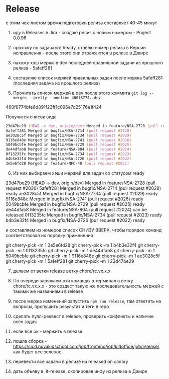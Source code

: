 # Release 

с этим чек-листом время подготовки релиза составляет 40-45 минут

1. иду в Releases в Jira -  создаю релиз с новым номером - Project 0.0.96

2. прохожу по задачам в Ready, ставлю номер релиза в Версии исправления - после этого они отражаются в релизе в Джире

3. нахожу хэш мержа в dev последней правильной задачи из прошлого релиза - 5afeff281

4. составляю список мержей правильных задач после мержа 5afeff281 (последняя задача из прошлого релиза)

5. Прочитать список мержей в dev после этого коммита
`git log --merges --pretty --oneline 460f8774..dev`

460f8774bfe6d891f23ff1c096e7d25176e1f424

Получится список вида 

```zsh
23d47be29 (HEAD -> dev, origin/dev) Merged in feature/NSA-2728 (pull request #2030)
5afeff281 Merged in bugfix/NSA-2714 (pull request #2028)
ae3028c5f Merged in bugfix/NSA-2734 (pull request #2029)
9116e848e Merged in bugfix/NSA-2741 (pull request #2026)
5049bcbfe Merged in bugfix/NSA-2729 (pull request #2025)
de44dfab8 Merged in feature/NSA-804 (pull request #2024)
0f13235fc Merged in bugfix/NSA-2734 (pull request #2023)
b4b3e32f4 Merged in bugfix/NSA-2726 (pull request #2022)
3e5e6fd28 Merged in feature/NFC-40 (pull request #2021)

```


6. Из них выбираем хэши мержей для задач со статусом ready

23d47be29 (HEAD -> dev, origin/dev) Merged in feature/NSA-2728 (pull request #2030)
5afeff281 Merged in bugfix/NSA-2714 (pull request #2028)    ready
ae3028c5f Merged in bugfix/NSA-2734 (pull request #2029)    ready
9116e848e Merged in bugfix/NSA-2741 (pull request #2026)    ready
5049bcbfe Merged in bugfix/NSA-2729 (pull request #2025)    ready
de44dfab8 Merged in feature/NSA-804 (pull request #2024)    can be released
0f13235fc Merged in bugfix/NSA-2734 (pull request #2023)    ready
b4b3e32f4 Merged in bugfix/NSA-2726 (pull request #2022)    ready

и составляем из номеров список СНИЗУ ВВЕРХ, чтобы порядок команд соответствовал их порядку применения

git cherry-pick -m 1 3e5e6fd28
git cherry-pick -m 1 b4b3e32f4
git cherry-pick -m 1 0f13235fc
git cherry-pick -m 1 de44dfab8
git cherry-pick -m 1 5049bcbfe
git cherry-pick -m 1 9116e848e
git cherry-pick -m 1 ae3028c5f
git cherry-pick -m 1 5afeff281
git cherry-pick -m 1 23d47be29

7. делаем от ветки release ветку chore/rc.vx.x.x

8. По очереди заряжаем эти команды в терминал в ветку chore/rc.vx.x.x - это создаст такую же последовательность мержей с такими же названиями в release

9. после мержа изменений  запустить `npm run release`, там ответить на вопросы, пропушить результат и теги в repo

10. сделать пулл-реквест в release, проверить конфликты и наличие всех задач 

11. если все ок - мержить в release

12. пошла сборка - https://cicd.novakidschool.com/job/frontend/job/kidoffice/job/release/
как будет все зеленое,

13.  перевести все задачи в релизе на released on canary

14. дать объяву в. it-release, скопировав инфу из релиза в Джире